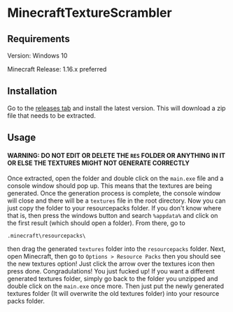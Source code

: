 # MinecraftTextureScrambler
## Requirements
Version: Windows 10

Minecraft Release: 1.16.x preferred

## Installation
Go to the [releases tab](https://github.com/InfinitiStudios/MinecraftTextureScrambler/releases/tag/1.0.0) and install the latest version. This will download a zip file that needs to be extracted.

## Usage

#### WARNING: DO NOT EDIT OR DELETE THE `RES` FOLDER OR ANYTHING IN IT OR ELSE THE TEXTURES MIGHT NOT GENERATE CORRECTLY

Once extracted, open the folder and double click on the `main.exe` file and a console window should pop up. This means that the textures are being generated. Once the generation process is complete, the console window will close and there will be a `textures` file in the root directory. Now you can just copy the folder to your resourcepacks folder. If you don't know where that is, then press the windows button and search `%appdata%` and click on the first result (which should open a folder). From there, go to
```
.minecraft\resourcepacks\
```
then drag the generated `textures` folder into the `resourcepacks` folder. Next, open Minecraft, then go to `Options > Resource Packs` then you should see the new textures option! Just click the arrow over the textures icon then press done. Congradulations! You just fucked up! If you want a different generated textures folder, simply go back to the folder you unzipped and double click on the `main.exe` once more. Then just put the newly generated textures folder (It will overwrite the old textures folder) into your resource packs folder.
